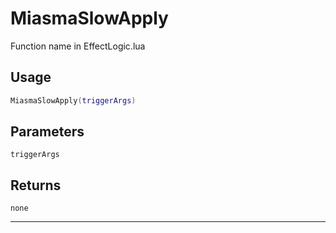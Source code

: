 # MiasmaSlowApply
Function name in EffectLogic.lua
## Usage
```lua
MiasmaSlowApply(triggerArgs)
```
## Parameters
`triggerArgs`
## Returns
`none`

---